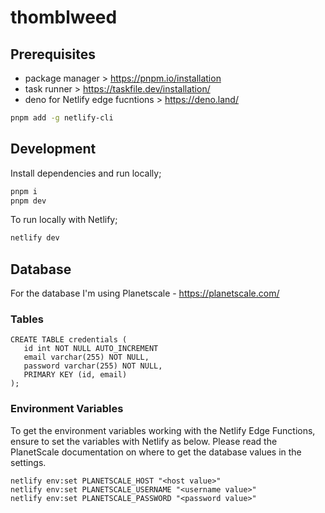# thomblweed

## Prerequisites

- package manager > https://pnpm.io/installation
- task runner > https://taskfile.dev/installation/
- deno for Netlify edge fucntions > https://deno.land/

```sh
pnpm add -g netlify-cli
```

## Development

Install dependencies and run locally;

```sh
pnpm i
pnpm dev
```

To run locally with Netlify;

```sh
netlify dev
```

## Database

For the database I'm using Planetscale - https://planetscale.com/

### Tables

```
CREATE TABLE credentials (
   id int NOT NULL AUTO_INCREMENT
   email varchar(255) NOT NULL,
   password varchar(255) NOT NULL,
   PRIMARY KEY (id, email)
);
```

### Environment Variables

To get the environment variables working with the Netlify Edge Functions, ensure to set the variables with Netlify as below. Please read the PlanetScale documentation on where to get the database values in the settings.

```
netlify env:set PLANETSCALE_HOST "<host value>"
netlify env:set PLANETSCALE_USERNAME "<username value>"
netlify env:set PLANETSCALE_PASSWORD "<password value>"
```
